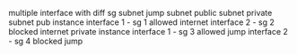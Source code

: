 multiple interface with diff sg
subnet
jump subnet
public subnet
private subnet
pub instance
interface 1 - sg 1 allowed internet
interface 2 - sg 2 blocked internet
private instance
interface 1 - sg 3 allowed jump
interface 2 - sg 4 blocked jump
